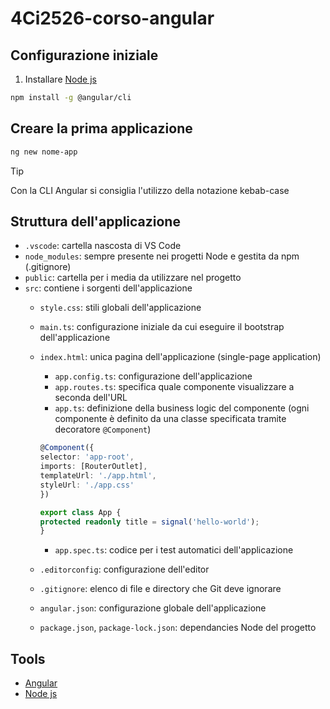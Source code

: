 # 4Ci2526-corso-angular

## Configurazione iniziale
1. Installare [Node js](https://nodejs.org/en)

```bash
npm install -g @angular/cli
```

## Creare la prima applicazione
```bash
ng new nome-app
```

> [!TIP]
> Con la CLI Angular si consiglia l'utilizzo della notazione kebab-case

## Struttura dell'applicazione
- `.vscode`: cartella nascosta di VS Code
- `node_modules`: sempre presente nei progetti Node e gestita da npm (.gitignore)
- `public`: cartella per i media da utilizzare nel progetto
- `src`: contiene i sorgenti dell'applicazione
  - `style.css`: stili globali dell'applicazione
  - `main.ts`: configurazione iniziale da cui eseguire il bootstrap dell'applicazione 
  - `index.html`: unica pagina dell'applicazione (single-page application)
    - `app.config.ts`: configurazione dell'applicazione
    - `app.routes.ts`: specifica quale componente visualizzare a seconda dell'URL
    - `app.ts`: definizione della business logic del componente (ogni componente è definito da una classe specificata tramite decoratore `@Component`)

    ```Typescript
    @Component({
    selector: 'app-root',
    imports: [RouterOutlet],
    templateUrl: './app.html',
    styleUrl: './app.css'
    })

    export class App {
    protected readonly title = signal('hello-world');
    }
    ```

    - `app.spec.ts`: codice per i test automatici dell'applicazione
  - `.editorconfig`: configurazione dell'editor
  - `.gitignore`: elenco di file e directory che Git deve ignorare
  - `angular.json`: configurazione globale dell'applicazione
  - `package.json`, `package-lock.json`: dependancies Node del progetto

## Tools
- [Angular](https://angular.dev/)
- [Node js](https://nodejs.org/en)